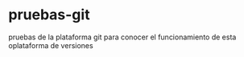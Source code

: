 # pruebas-git
pruebas de la plataforma git para conocer el funcionamiento de esta oplataforma de versiones
